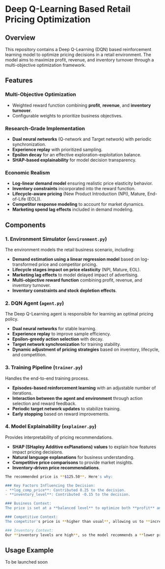 # Deep Q-Learning Based Retail Pricing Optimization

## Overview
This repository contains a Deep Q-Learning (DQN) based reinforcement learning model to optimize pricing decisions in a retail environment. The model aims to maximize profit, revenue, and inventory turnover through a multi-objective optimization framework.

## Features
### Multi-Objective Optimization
- Weighted reward function combining **profit**, **revenue**, and **inventory turnover**.
- Configurable weights to prioritize business objectives.

### Research-Grade Implementation
- **Dual neural networks** (Q-network and Target network) with periodic synchronization.
- **Experience replay** with prioritized sampling.
- **Epsilon decay** for an effective exploration-exploitation balance.
- **SHAP-based explainability** for model decision transparency.

### Economic Realism
- **Log-linear demand model** ensuring realistic price elasticity behavior.
- **Inventory constraints** incorporated into the reward function.
- **Lifecycle-aware pricing** (New Product Introduction (NPI), Mature, End-of-Life (EOL)).
- **Competitor response modeling** to account for market dynamics.
- **Marketing spend lag effects** included in demand modeling.

## Components
### 1. Environment Simulator (`environment.py`)
The environment models the retail business scenario, including:
- **Demand estimation using a linear regression model** based on log-transformed price and competitor pricing.
- **Lifecycle stages impact on price elasticity** (NPI, Mature, EOL).
- **Marketing lag effects** to model delayed impact of advertising.
- **Multi-objective reward function** combining profit, revenue, and inventory turnover.
- **Inventory constraints and stock depletion effects**.

### 2. DQN Agent (`agent.py`)
The Deep Q-Learning agent is responsible for learning an optimal pricing policy.
- **Dual neural networks** for stable learning.
- **Experience replay** to improve sample efficiency.
- **Epsilon-greedy action selection** with decay.
- **Target network synchronization** for training stability.
- **Dynamic adjustment of pricing strategies** based on inventory, lifecycle, and competition.

### 3. Training Pipeline (`trainer.py`)
Handles the end-to-end training process.
- **Episodes-based reinforcement learning** with an adjustable number of iterations.
- **Interaction between the agent and environment** through action selection and reward feedback.
- **Periodic target network updates** to stabilize training.
- **Early stopping** based on reward improvements.

### 4. Model Explainability (`explainer.py`)
Provides interpretability of pricing recommendations.
- **SHAP (SHapley Additive exPlanations) values** to explain how features impact pricing decisions.
- **Natural language explanations** for business understanding.
- **Competitive price comparisons** to provide market insights.
- **Inventory-driven price recommendations**.

```sh
The recommended price is **$125.50**. Here's why:

### Key Factors Influencing the Decision:
- **log_comp_price**: Contributed 0.25 to the decision.
- **inventory_level**: Contributed -0.15 to the decision.

### Business Context:
The price is set at a **balanced level** to optimize both **profit** and **demand**, suitable for products in the **Mature** stage.

### Competitive Context:
The competitor's price is **higher than usual**, allowing us to **increase our price** without losing market share.

### Inventory Context:
Our **inventory levels are high**, so the model recommends a **lower price** to accelerate sales.
```

## Usage Example

To be launched soon